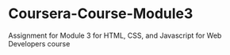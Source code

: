# Coursera-Course-Module3
Assignment for Module 3 for HTML, CSS, and Javascript for Web Developers course

